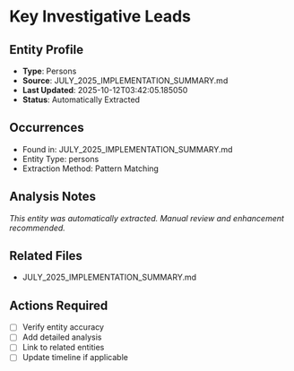 # Key Investigative Leads

## Entity Profile
- **Type**: Persons
- **Source**: JULY_2025_IMPLEMENTATION_SUMMARY.md
- **Last Updated**: 2025-10-12T03:42:05.185050
- **Status**: Automatically Extracted

## Occurrences
- Found in: JULY_2025_IMPLEMENTATION_SUMMARY.md
- Entity Type: persons
- Extraction Method: Pattern Matching

## Analysis Notes
*This entity was automatically extracted. Manual review and enhancement recommended.*

## Related Files
- JULY_2025_IMPLEMENTATION_SUMMARY.md

## Actions Required
- [ ] Verify entity accuracy
- [ ] Add detailed analysis
- [ ] Link to related entities
- [ ] Update timeline if applicable
